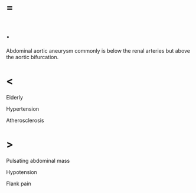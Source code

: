 # =

# .

Abdominal aortic aneurysm commonly is below the renal arteries but above the aortic bifurcation.

# <

Elderly

Hypertension

Atherosclerosis

# >

Pulsating abdominal mass

Hypotension

Flank pain

